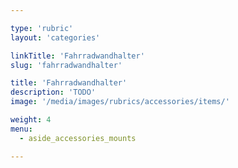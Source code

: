 ```yaml
---

type: 'rubric'
layout: 'categories'

linkTitle: 'Fahrradwandhalter'
slug: 'fahrradwandhalter'

title: 'Fahrradwandhalter'
description: 'TODO'
image: '/media/images/rubrics/accessories/items/'

weight: 4
menu:
  - aside_accessories_mounts 

---
```


